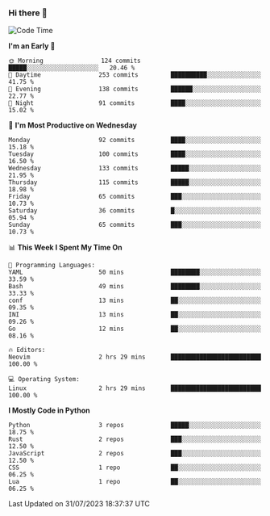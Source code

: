 ### Hi there 👋
<!--START_SECTION:waka-->
![Code Time](http://img.shields.io/badge/Code%20Time-132%20hrs%2058%20mins-blue)

**I'm an Early 🐤** 

```text
🌞 Morning                124 commits         █████░░░░░░░░░░░░░░░░░░░░   20.46 % 
🌆 Daytime                253 commits         ██████████░░░░░░░░░░░░░░░   41.75 % 
🌃 Evening                138 commits         ██████░░░░░░░░░░░░░░░░░░░   22.77 % 
🌙 Night                  91 commits          ████░░░░░░░░░░░░░░░░░░░░░   15.02 % 
```
📅 **I'm Most Productive on Wednesday** 

```text
Monday                   92 commits          ████░░░░░░░░░░░░░░░░░░░░░   15.18 % 
Tuesday                  100 commits         ████░░░░░░░░░░░░░░░░░░░░░   16.50 % 
Wednesday                133 commits         █████░░░░░░░░░░░░░░░░░░░░   21.95 % 
Thursday                 115 commits         █████░░░░░░░░░░░░░░░░░░░░   18.98 % 
Friday                   65 commits          ███░░░░░░░░░░░░░░░░░░░░░░   10.73 % 
Saturday                 36 commits          █░░░░░░░░░░░░░░░░░░░░░░░░   05.94 % 
Sunday                   65 commits          ███░░░░░░░░░░░░░░░░░░░░░░   10.73 % 
```


📊 **This Week I Spent My Time On** 

```text
💬 Programming Languages: 
YAML                     50 mins             ████████░░░░░░░░░░░░░░░░░   33.59 % 
Bash                     49 mins             ████████░░░░░░░░░░░░░░░░░   33.33 % 
conf                     13 mins             ██░░░░░░░░░░░░░░░░░░░░░░░   09.35 % 
INI                      13 mins             ██░░░░░░░░░░░░░░░░░░░░░░░   09.26 % 
Go                       12 mins             ██░░░░░░░░░░░░░░░░░░░░░░░   08.16 % 

🔥 Editors: 
Neovim                   2 hrs 29 mins       █████████████████████████   100.00 % 

💻 Operating System: 
Linux                    2 hrs 29 mins       █████████████████████████   100.00 % 
```

**I Mostly Code in Python** 

```text
Python                   3 repos             █████░░░░░░░░░░░░░░░░░░░░   18.75 % 
Rust                     2 repos             ███░░░░░░░░░░░░░░░░░░░░░░   12.50 % 
JavaScript               2 repos             ███░░░░░░░░░░░░░░░░░░░░░░   12.50 % 
CSS                      1 repo              ██░░░░░░░░░░░░░░░░░░░░░░░   06.25 % 
Lua                      1 repo              ██░░░░░░░░░░░░░░░░░░░░░░░   06.25 % 
```




 Last Updated on 31/07/2023 18:37:37 UTC
<!--END_SECTION:waka-->

<!--
**YoganshSharma/YoganshSharma** is a ✨ _special_ ✨ repository because its `README.md` (this file) appears on your GitHub profile.

Here are some ideas to get you started:

- 🔭 I’m currently working on ...
- 🌱 I’m currently learning ...
- 👯 I’m looking to collaborate on ...
- 🤔 I’m looking for help with ...
- 💬 Ask me about ...
- 📫 How to reach me: ...
- 😄 Pronouns: ...
- ⚡ Fun fact: ...
-->

